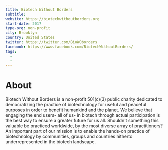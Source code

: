 ```yaml
---
title: Biotech Without Borders
subtitle:
website: https://biotechwithoutborders.org
start-date: 2017
type-org: non-profit
city: Brooklyn
country: United States
twitter: https://twitter.com/BioWOborders
facebook: https://www.facebook.com/BiotechWithoutBorders/
tags:
  -
  -
---
```


# About
Biotech Without Borders is a non-profit 501(c)(3) public charity dedicated to democratizing the practice of biotechnology for useful and peaceful purposes in order to benefit humankind and the planet. We believe that engaging the end users- all of us- in biotech through actual participation is the best way to ensure a greater future for us all.  Shouldn't something this valuable be practiced worldwide, by the most diverse array of practitioners? An important part of our mission is to enable the hands-on practice of biotechnology by communities, groups and countries hitherto underrepresented in the biotech landscape.
